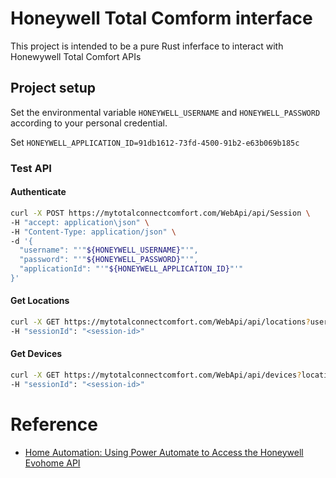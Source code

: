 # Honeywell Total Comform interface

This project is intended to be a pure Rust inferface to interact with Honewywell Total Comfort APIs

## Project setup
Set the environmental variable `HONEYWELL_USERNAME` and `HONEYWELL_PASSWORD` according to your personal credential.

Set `HONEYWELL_APPLICATION_ID=91db1612-73fd-4500-91b2-e63b069b185c`

### Test API

#### Authenticate
```bash
curl -X POST https://mytotalconnectcomfort.com/WebApi/api/Session \
-H "accept: application\json" \
-H "Content-Type: application/json" \
-d '{
  "username": "'"${HONEYWELL_USERNAME}"'",
  "password": "'"${HONEYWELL_PASSWORD}"'",
  "applicationId": "'"${HONEYWELL_APPLICATION_ID}"'"
}'
```

#### Get Locations
```bash
curl -X GET https://mytotalconnectcomfort.com/WebApi/api/locations?userId=<user-id>&allData=true \
-H "sessionId": "<session-id>"
```

#### Get Devices
```bash
curl -X GET https://mytotalconnectcomfort.com/WebApi/api/devices?locationId=<location-id>&allData=true \
-H "sessionId": "<session-id>"
```

# Reference

* [Home Automation: Using Power Automate to Access the Honeywell Evohome API](https://elliskarim.com/2022/12/04/home-automation-using-power-automate-to-access-the-honeywell-evohome-api/)